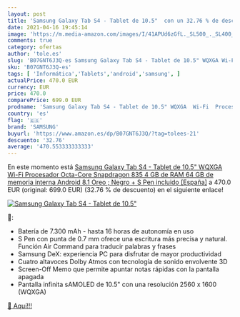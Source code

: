 ```yaml
---
layout: post
title: 'Samsung Galaxy Tab S4 - Tablet de 10.5"  con un 32.76 % de descuento'
date: 2021-04-16 19:45:14
image: 'https://m.media-amazon.com/images/I/41APUd6zGfL._SL500_._SL400_.jpg'
comments: true
category: ofertas
author: 'tole.es'
slug: 'B07GNT6J3Q-es Samsung Galaxy Tab S4 - Tablet de 10.5" WQXGA Wi-Fi...'
sku: 'B07GNT6J3Q-es'
tags: [ 'Informática','Tablets','android','samsung', ]
actualPrice: 470.0 EUR
currency: EUR
price: 470.0
comparePrice: 699.0 EUR
prodname: 'Samsung Galaxy Tab S4 - Tablet de 10.5" WQXGA  Wi-Fi  Procesador Octa-Core Snapdragon 835  4 GB de RAM  64 GB de memoria interna  Android 8.1 Oreo ; Negro + S Pen incluido [España]'
country: 'es'
flag: '🇪🇸'
brand: 'SAMSUNG'
buyurl: 'https://www.amazon.es/dp/B07GNT6J3Q/?tag=tolees-21'
descuento: '32.76'
average: '470.553333333333'
---
```


En este momento está [Samsung Galaxy Tab S4 - Tablet de 10.5" WQXGA  Wi-Fi  Procesador Octa-Core Snapdragon 835  4 GB de RAM  64 GB de memoria interna  Android 8.1 Oreo ; Negro + S Pen incluido [España]](https://www.amazon.es/dp/B07GNT6J3Q/?tag=tolees-21) a 470.0 EUR (original: 699.0 EUR) (32.76 %  de descuento) en el siguiente enlace!

[![Samsung Galaxy Tab S4 - Tablet de 10.5" ](https://m.media-amazon.com/images/I/41APUd6zGfL._SL500_._SL400_.jpg)](https://www.amazon.es/dp/B07GNT6J3Q/?tag=tolees-21)

🔎:

- Batería de 7.300 mAh - hasta 16 horas de autonomía en uso
- S Pen con punta de 0.7 mm ofrece una escritura más precisa y natural. Función Air Command para traducir palabras y frases
- Samsung DeX: experiencia PC para disfrutar de mayor productividad
- Cuatro altavoces Dolby Atmos con tecnología de sonido envolvente 3D
- Screen-Off Memo que permite apuntar notas rápidas con la pantalla apagada
- Pantalla infinita sAMOLED de 10.5" con una resolución 2560 x 1600 (WQXGA)

[🛒 Aquí!!!](https://www.amazon.es/dp/B07GNT6J3Q/?tag=tolees-21)
